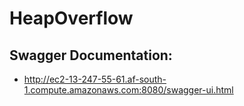 # HeapOverflow

## Swagger Documentation:
- http://ec2-13-247-55-61.af-south-1.compute.amazonaws.com:8080/swagger-ui.html
